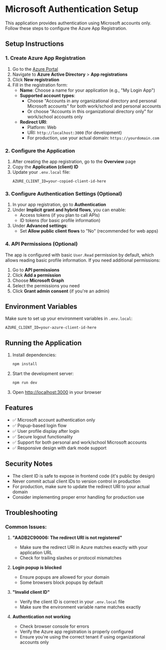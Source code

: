 # Microsoft Authentication Setup

This application provides authentication using Microsoft accounts only. Follow these steps to configure the Azure App Registration.

## Setup Instructions

### 1. Create Azure App Registration

1. Go to the [Azure Portal](https://portal.azure.com)
2. Navigate to **Azure Active Directory** > **App registrations**
3. Click **New registration**
4. Fill in the registration form:
   - **Name**: Choose a name for your application (e.g., "My Login App")
   - **Supported account types**:
     - Choose "Accounts in any organizational directory and personal Microsoft accounts" for both work/school and personal accounts
     - Or choose "Accounts in this organizational directory only" for work/school accounts only
   - **Redirect URI**:
     - Platform: Web
     - URI: `http://localhost:3000` (for development)
     - For production, use your actual domain: `https://yourdomain.com`

### 2. Configure the Application

1. After creating the app registration, go to the **Overview** page
2. Copy the **Application (client) ID**
3. Update your `.env.local` file:
   ```
   AZURE_CLIENT_ID=your-copied-client-id-here
   ```

### 3. Configure Authentication Settings (Optional)

1. In your app registration, go to **Authentication**
2. Under **Implicit grant and hybrid flows**, you can enable:
   - Access tokens (if you plan to call APIs)
   - ID tokens (for basic profile information)
3. Under **Advanced settings**:
   - Set **Allow public client flows** to "No" (recommended for web apps)

### 4. API Permissions (Optional)

The app is configured with basic `User.Read` permission by default, which allows reading basic profile information. If you need additional permissions:

1. Go to **API permissions**
2. Click **Add a permission**
3. Choose **Microsoft Graph**
4. Select the permissions you need
5. Click **Grant admin consent** (if you're an admin)

## Environment Variables

Make sure to set up your environment variables in `.env.local`:

```env
AZURE_CLIENT_ID=your-azure-client-id-here
```

## Running the Application

1. Install dependencies:

   ```bash
   npm install
   ```

2. Start the development server:

   ```bash
   npm run dev
   ```

3. Open [http://localhost:3000](http://localhost:3000) in your browser

## Features

- ✅ Microsoft account authentication only
- ✅ Popup-based login flow
- ✅ User profile display after login
- ✅ Secure logout functionality
- ✅ Support for both personal and work/school Microsoft accounts
- ✅ Responsive design with dark mode support

## Security Notes

- The client ID is safe to expose in frontend code (it's public by design)
- Never commit actual client IDs to version control in production
- For production, make sure to update the redirect URI to your actual domain
- Consider implementing proper error handling for production use

## Troubleshooting

### Common Issues:

1. **"AADB2C90006: The redirect URI is not registered"**
   - Make sure the redirect URI in Azure matches exactly with your application URL
   - Check for trailing slashes or protocol mismatches

2. **Login popup is blocked**
   - Ensure popups are allowed for your domain
   - Some browsers block popups by default

3. **"Invalid client ID"**
   - Verify the client ID is correct in your `.env.local` file
   - Make sure the environment variable name matches exactly

4. **Authentication not working**
   - Check browser console for errors
   - Verify the Azure app registration is properly configured
   - Ensure you're using the correct tenant if using organizational accounts only
